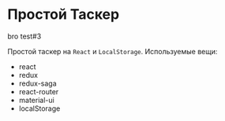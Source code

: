 # Простой Таскер
bro test#3

Простой таскер на `React` и `LocalStorage`. 
Используемые вещи:

- react
- redux
- redux-saga
- react-router
- material-ui
- localStorage